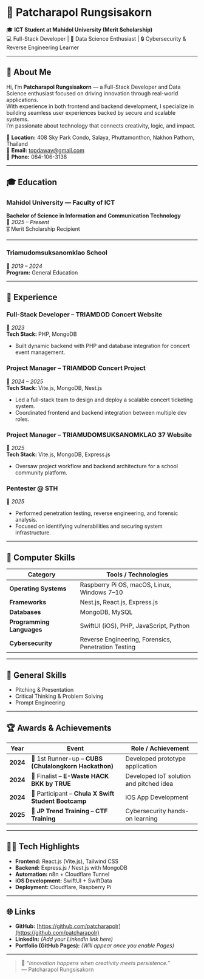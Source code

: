 # 👋 Patcharapol Rungsisakorn

🎓 **ICT Student at Mahidol University (Merit Scholarship)**  
💻 Full-Stack Developer | 🧠 Data Science Enthusiast | 🔒 Cybersecurity & Reverse Engineering Learner  

---

## 🧩 About Me
Hi, I’m **Patcharapol Rungsisakorn** — a Full-Stack Developer and Data Science enthusiast focused on driving innovation through real-world applications.  
With experience in both frontend and backend development, I specialize in building seamless user experiences backed by secure and scalable systems.  
I’m passionate about technology that connects creativity, logic, and impact.

📍 **Location:** 408 Sky Park Condo, Salaya, Phuttamonthon, Nakhon Pathom, Thailand  
📧 **Email:** [topdaway@gmail.com](mailto:topdaway@gmail.com)  
📱 **Phone:** 084-106-3138  

---

## 🎓 Education

### Mahidol University — Faculty of ICT  
**Bachelor of Science in Information and Communication Technology**  
📅 *2025 – Present*  
🎖️ Merit Scholarship Recipient  

---

### Triamudomsuksanomklao School  
📅 *2019 – 2024*  
**Program:** General Education  

---

## 💼 Experience

### **Full-Stack Developer – TRIAMDOD Concert Website**  
📅 *2023*  
**Tech Stack:** PHP, MongoDB  
- Built dynamic backend with PHP and database integration for concert event management.

### **Project Manager – TRIAMDOD Concert Project**  
📅 *2024 – 2025*  
**Tech Stack:** Vite.js, MongoDB, Nest.js  
- Led a full-stack team to design and deploy a scalable concert ticketing system.  
- Coordinated frontend and backend integration between multiple dev roles.

### **Project Manager – TRIAMUDOMSUKSANOMKLAO 37 Website**  
📅 *2025*  
**Tech Stack:** Vite.js, MongoDB, Express.js  
- Oversaw project workflow and backend architecture for a school community platform.

### **Pentester @ STH**  
📅 *2025*  
- Performed penetration testing, reverse engineering, and forensic analysis.  
- Focused on identifying vulnerabilities and securing system infrastructure.

---

## 🧠 Computer Skills

| Category | Tools / Technologies |
|-----------|----------------------|
| **Operating Systems** | Raspberry Pi OS, macOS, Linux, Windows 7–10 |
| **Frameworks** | Nest.js, React.js, Express.js |
| **Databases** | MongoDB, MySQL |
| **Programming Languages** | SwiftUI (iOS), PHP, JavaScript, Python |
| **Cybersecurity** | Reverse Engineering, Forensics, Penetration Testing |

---

## 🧰 General Skills
- Pitching & Presentation  
- Critical Thinking & Problem Solving  
- Prompt Engineering  

---

## 🏆 Awards & Achievements

| Year | Event | Role / Achievement |
|------|--------|-------------------|
| **2024** | 🥈 1st Runner-up – **CUBS (Chulalongkorn Hackathon)** | Developed prototype application |
| **2024** | 🏁 Finalist – **E-Waste HACK BKK by TRUE** | Developed IoT solution and pitched idea |
| **2024** | 🚀 Participant – **Chula X Swift Student Bootcamp** | iOS App Development |
| **2025** | 🔐 **JP Trend Training – CTF Training** | Cybersecurity hands-on learning |

---

## 🧑‍💻 Tech Highlights
- **Frontend:** React.js (Vite.js), Tailwind CSS  
- **Backend:** Express.js / Nest.js with MongoDB  
- **Automation:** n8n + Cloudflare Tunnel  
- **iOS Development:** SwiftUI + SwiftData  
- **Deployment:** Cloudflare, Raspberry Pi  

---

## 🌐 Links
- **GitHub:** [https://github.com/patcharapolr](https://github.com/patcharapolr)  
- **LinkedIn:** *(Add your LinkedIn link here)*  
- **Portfolio (GitHub Pages):** *(Will appear once you enable Pages)*  

---

> 💬 *“Innovation happens when creativity meets persistence.”*  
> — Patcharapol Rungsisakorn
